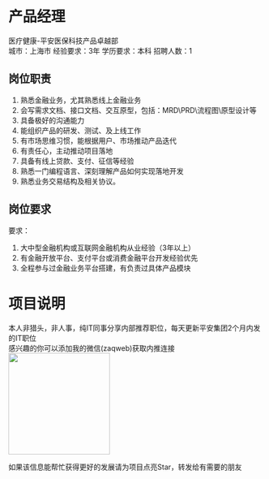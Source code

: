# 产品经理
医疗健康-平安医保科技产品卓越部  
城市：上海市 经验要求：3年 学历要求：本科  招聘人数：1

## 岗位职责
1.	熟悉金融业务，尤其熟悉线上金融业务   
2.	会写需求文档、接口文档、交互原型，包括：MRD\PRD\流程图\原型设计等   
3.	具备极好的沟通能力   
4.	能组织产品的研发、测试、及上线工作   
5.	有市场思维习惯，能根据用户、市场推动产品迭代   
6.	有责任心，主动推动项目落地   
7.	具备有线上贷款、支付、征信等经验   
8.	熟悉一门编程语言、深刻理解产品如何实现落地开发   
9.	熟悉业务交易结构及相关协议。

## 岗位要求
要求：   
1.	大中型金融机构或互联网金融机构从业经验（3年以上）   
2.	有金融开放平台、支付平台或消费金融平台开发经验优先   
3.	全程参与过金融业务平台搭建，有负责过具体产品模块

# 项目说明

本人非猎头，非人事，纯IT同事分享内部推荐职位，每天更新平安集团2个月内发的IT职位  
感兴趣的你可以添加我的微信(zaqweb)获取内推连接  
<img src="https://github.com/zaqweb/PA-IT-JOBS/blob/master/WechatICode.jpeg"  height="200" width="200">

如果该信息能帮忙获得更好的发展请为项目点亮Star，转发给有需要的朋友




